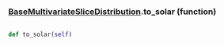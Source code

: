 ### [BaseMultivariateSliceDistribution](BaseMultivariateSliceDistribution.md).to_solar (function)


```py

def to_solar(self)

```



        

